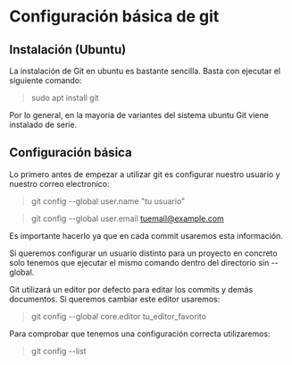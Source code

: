 # Configuración básica de git  

## Instalación  (Ubuntu)

La instalación de Git en ubuntu es bastante sencilla. Basta con ejecutar el siguiente comando:

>sudo apt install git

Por lo general, en la mayoria de variantes del sistema ubuntu Git viene instalado de serie.

## Configuración básica

Lo primero antes de empezar a utilizar git es configurar nuestro usuario y nuestro correo electronico:

> git config --global user.name "tu usuario"

> git config --global user.email tuemail@example.com

Es importante hacerlo ya que en cada commit usaremos esta información.

Si queremos configurar un usuario distinto para un proyecto en concreto solo tenemos que ejecutar el mismo comando dentro del directorio sin --global.

Git utilizará un editor por defecto para editar los commits y demás documentos. Si queremos cambiar este editor usaremos:

> git config --global core.editor tu_editor_favorito

Para comprobar que tenemos una configuración correcta utilizaremos:

> git config --list





